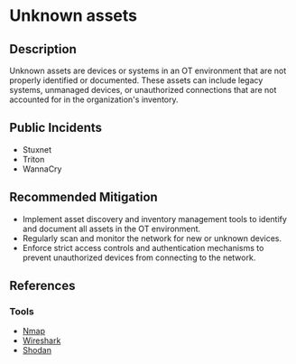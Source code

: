 # Unknown assets

## Description

Unknown assets are devices or systems in an OT environment that are not properly identified or documented. These assets can include legacy systems, unmanaged devices, or unauthorized connections that are not accounted for in the organization's inventory.

## Public Incidents

- Stuxnet
- Triton
- WannaCry

## Recommended Mitigation

- Implement asset discovery and inventory management tools to identify and document all assets in the OT environment.
- Regularly scan and monitor the network for new or unknown devices.
- Enforce strict access controls and authentication mechanisms to prevent unauthorized devices from connecting to the network.

## References

### Tools

- [Nmap](https://nmap.org/)
- [Wireshark](https://www.wireshark.org/)
- [Shodan](https://www.shodan.io/)
